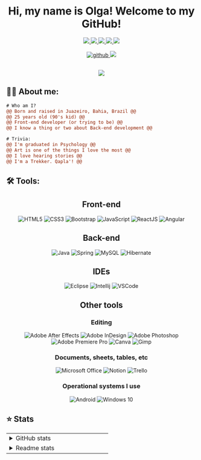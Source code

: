 <h1 align="center">Hi, my name is Olga! Welcome to my GitHub!</h1>

<div align="center">
  
  <a target="_blank" href="mailto:olgacsmendes@gmail.com">
  <img src="https://img.shields.io/badge/Gmail-D14836?style=for-the-badge&logo=gmail&logoColor=white"/>
  </a>
  <a target="_blank" href="https://twitter.com/tataratlante">
    <img src="https://img.shields.io/badge/Twitter-1DA1F2?style=for-the-badge&logo=twitter&logoColor=white"/>
  </a>
  <a target="_blank" href="https://www.instagram.com/olyusha.jpg">
    <img src="https://img.shields.io/badge/Instagram-E4405F?style=for-the-badge&logo=instagram&logoColor=white">
  </a>  
  <a target="_blank" href="https://www.linkedin.com/in/olga-mendes">
    <img src="https://img.shields.io/badge/LinkedIn-0077B5?style=for-the-badge&logo=linkedin&logoColor=white"/>
  </a>
  <a target="_blank" href="https://discordapp.com/users/348762849549484032">
    <img src="https://img.shields.io/badge/Discord-7289DA?style=for-the-badge&logo=discord&logoColor=white"/>
  </a>
</div><br>
<div align="center">
  <a href="https://github/olgacsmendes"><img alt="github" src="https://img.shields.io/github/followers/olgacsmendes?color=181717&logo=github&style=for-the-badge&label=github"/>
  </a>
  <img src="https://komarev.com/ghpvc/?username=olgacsmendes&style=for-the-badge&color=32325D"/>
</div><br>
<p align="center"><img src="https://img.shields.io/github/followers/olgacsmendes.svg?style=social&label=Follow&maxAge=2592000"/></p>

## 🖖🏼 **About me:**
```diff
# Who am I?
@@ Born and raised in Juazeiro, Bahia, Brazil @@
@@ 25 years old (90's kid) @@
@@ Front-end developer (or trying to be) @@
@@ I know a thing or two about Back-end development @@

# Trivia:
@@ I'm graduated in Psychology @@
@@ Art is one of the things I love the most @@
@@ I love hearing stories @@
@@ I'm a Trekker. Qapla'! @@
```

## 🛠 **Tools:**

<div align="center">

## Front-end 
![HTML5](https://img.shields.io/badge/html5-%23E34F26.svg?style=for-the-badge&logo=html5&logoColor=white)
![CSS3](https://img.shields.io/badge/css3-%231572B6.svg?style=for-the-badge&logo=css3&logoColor=white)
![Bootstrap](https://img.shields.io/badge/bootstrap-%23563D7C.svg?style=for-the-badge&logo=bootstrap&logoColor=white)
![JavaScript](https://img.shields.io/badge/javascript-%23323330.svg?style=for-the-badge&logo=javascript&logoColor=%23F7DF1E)
![ReactJS](https://img.shields.io/badge/react-C.svg?style=for-the-badge&logo=react&color=282C34)
![Angular](https://img.shields.io/badge/Angular-DD0031?style=for-the-badge&logo=angular&logoColor=white)

## Back-end
![Java](https://img.shields.io/badge/Java-ED8B00?style=for-the-badge&logo=openjdk&logoColor=white)
![Spring](https://img.shields.io/badge/Spring-6DB33F?style=for-the-badge&logo=spring&logoColor=white)
![MySQL](https://img.shields.io/badge/MySQL-005C84?style=for-the-badge&logo=mysql&logoColor=white)
![Hibernate](https://img.shields.io/badge/Hibernate-59666C?style=for-the-badge&logo=Hibernate&logoColor=white)

## IDEs
![Eclipse](https://img.shields.io/badge/Eclipse-2C2255?style=for-the-badge&logo=eclipse&logoColor=white)
![Intellij](https://img.shields.io/badge/IntelliJ_IDEA-000000.svg?style=for-the-badge&logo=intellij-idea&logoColor=white)
![VSCode](https://img.shields.io/badge/Visual_Studio_Code-0078D4?style=for-the-badge&logo=visual%20studio%20code&logoColor=white)


## Other tools
### Editing
![Adobe After Effects](https://img.shields.io/badge/Adobe%20after%20affects-CF96FD?style=for-the-badge&logo=Adobe%20after%20effects&logoColor=393665)
![Adobe InDesign](https://img.shields.io/badge/Adobe%20InDesign-FF3366?style=for-the-badge&logo=Adobe%20InDesign&logoColor=white)
![Adobe Photoshop](https://img.shields.io/badge/Adobe%20Photoshop-31A8FF?style=for-the-badge&logo=Adobe%20Photoshop&logoColor=black)
![Adobe Premiere Pro](https://img.shields.io/badge/Adobe%20Premiere%20Pro-9999FF?style=for-the-badge&logo=Adobe%20Premiere%20Pro&logoColor=white)
![Canva](https://img.shields.io/badge/Canva-%2300C4CC.svg?&style=for-the-badge&logo=Canva&logoColor=white)
![Gimp](https://img.shields.io/badge/gimp-5C5543?style=for-the-badge&logo=gimp&logoColor=white)
### Documents, sheets, tables, etc
![Microsoft Office](https://img.shields.io/badge/Microsoft_Office-D83B01?style=for-the-badge&logo=microsoft-office&logoColor=white)
![Notion](https://img.shields.io/badge/Notion-000000?style=for-the-badge&logo=notion&logoColor=white)
![Trello](https://img.shields.io/badge/Trello-0052CC?style=for-the-badge&logo=trello&logoColor=white)

### Operational systems I use
![Android](https://img.shields.io/badge/Android-3DDC84?style=for-the-badge&logo=android&logoColor=white)
![Windows 10](https://img.shields.io/badge/Windows-0078D6?style=for-the-badge&logo=windows&logoColor=white)
</div>

## ⭐ **Stats**
<table align="center">
  <tr>
    <td valign="top" width="50%">
      <details>
        <summary>GitHub stats</summary>
        <div align="center">
        <img src="https://github-readme-stats.vercel.app/api/top-langs?username=olgacsmendes&layout=compact&theme=dracula" />
        </div>
      </details>
    </td>
  </tr>
  <tr>
    <td valign="top" width="50%">
      <details>
        <summary>Readme stats</summary>
        <img src="https://github-readme-stats.vercel.app/api?username=olgacsmendes&show_icons=true&theme=dracula" />
      </details>
    </td>
  </tr>
</table>
